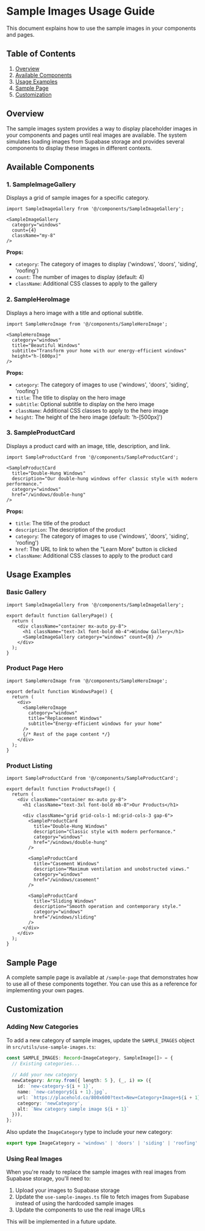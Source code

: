 # Sample Images Usage Guide

This document explains how to use the sample images in your components and pages.

## Table of Contents

1. [Overview](#overview)
2. [Available Components](#available-components)
3. [Usage Examples](#usage-examples)
4. [Sample Page](#sample-page)
5. [Customization](#customization)

## Overview

The sample images system provides a way to display placeholder images in your components and pages until real images are available. The system simulates loading images from Supabase storage and provides several components to display these images in different contexts.

## Available Components

### 1. SampleImageGallery

Displays a grid of sample images for a specific category.

```tsx
import SampleImageGallery from '@/components/SampleImageGallery';

<SampleImageGallery 
  category="windows" 
  count={4} 
  className="my-8" 
/>
```

**Props:**
- `category`: The category of images to display ('windows', 'doors', 'siding', 'roofing')
- `count`: The number of images to display (default: 4)
- `className`: Additional CSS classes to apply to the gallery

### 2. SampleHeroImage

Displays a hero image with a title and optional subtitle.

```tsx
import SampleHeroImage from '@/components/SampleHeroImage';

<SampleHeroImage
  category="windows"
  title="Beautiful Windows"
  subtitle="Transform your home with our energy-efficient windows"
  height="h-[600px]"
/>
```

**Props:**
- `category`: The category of images to use ('windows', 'doors', 'siding', 'roofing')
- `title`: The title to display on the hero image
- `subtitle`: Optional subtitle to display on the hero image
- `className`: Additional CSS classes to apply to the hero image
- `height`: The height of the hero image (default: 'h-[500px]')

### 3. SampleProductCard

Displays a product card with an image, title, description, and link.

```tsx
import SampleProductCard from '@/components/SampleProductCard';

<SampleProductCard
  title="Double-Hung Windows"
  description="Our double-hung windows offer classic style with modern performance."
  category="windows"
  href="/windows/double-hung"
/>
```

**Props:**
- `title`: The title of the product
- `description`: The description of the product
- `category`: The category of images to use ('windows', 'doors', 'siding', 'roofing')
- `href`: The URL to link to when the "Learn More" button is clicked
- `className`: Additional CSS classes to apply to the product card

## Usage Examples

### Basic Gallery

```tsx
import SampleImageGallery from '@/components/SampleImageGallery';

export default function GalleryPage() {
  return (
    <div className="container mx-auto py-8">
      <h1 className="text-3xl font-bold mb-4">Window Gallery</h1>
      <SampleImageGallery category="windows" count={8} />
    </div>
  );
}
```

### Product Page Hero

```tsx
import SampleHeroImage from '@/components/SampleHeroImage';

export default function WindowsPage() {
  return (
    <div>
      <SampleHeroImage
        category="windows"
        title="Replacement Windows"
        subtitle="Energy-efficient windows for your home"
      />
      {/* Rest of the page content */}
    </div>
  );
}
```

### Product Listing

```tsx
import SampleProductCard from '@/components/SampleProductCard';

export default function ProductsPage() {
  return (
    <div className="container mx-auto py-8">
      <h1 className="text-3xl font-bold mb-8">Our Products</h1>
      
      <div className="grid grid-cols-1 md:grid-cols-3 gap-6">
        <SampleProductCard
          title="Double-Hung Windows"
          description="Classic style with modern performance."
          category="windows"
          href="/windows/double-hung"
        />
        
        <SampleProductCard
          title="Casement Windows"
          description="Maximum ventilation and unobstructed views."
          category="windows"
          href="/windows/casement"
        />
        
        <SampleProductCard
          title="Sliding Windows"
          description="Smooth operation and contemporary style."
          category="windows"
          href="/windows/sliding"
        />
      </div>
    </div>
  );
}
```

## Sample Page

A complete sample page is available at `/sample-page` that demonstrates how to use all of these components together. You can use this as a reference for implementing your own pages.

## Customization

### Adding New Categories

To add a new category of sample images, update the `SAMPLE_IMAGES` object in `src/utils/use-sample-images.ts`:

```typescript
const SAMPLE_IMAGES: Record<ImageCategory, SampleImage[]> = {
  // Existing categories...
  
  // Add your new category
  newCategory: Array.from({ length: 5 }, (_, i) => ({
    id: `new-category-${i + 1}`,
    name: `new-category${i + 1}.jpg`,
    url: `https://placehold.co/800x600?text=New+Category+Image+${i + 1}`,
    category: 'newCategory',
    alt: `New category sample image ${i + 1}`
  })),
};
```

Also update the `ImageCategory` type to include your new category:

```typescript
export type ImageCategory = 'windows' | 'doors' | 'siding' | 'roofing' | 'newCategory';
```

### Using Real Images

When you're ready to replace the sample images with real images from Supabase storage, you'll need to:

1. Upload your images to Supabase storage
2. Update the `use-sample-images.ts` file to fetch images from Supabase instead of using the hardcoded sample images
3. Update the components to use the real image URLs

This will be implemented in a future update.
